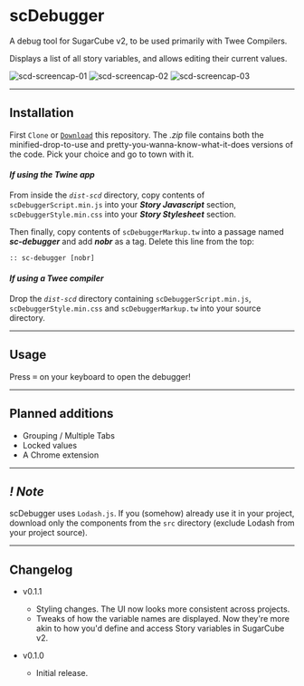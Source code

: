 
# scDebugger

A debug tool for SugarCube v2, to be used primarily with Twee Compilers.

Displays a list of all story variables, and allows editing their current values.

![scd-screencap-01](https://imgur.com/bDx7MEg)
![scd-screencap-02](https://imgur.com/XT7KNAa)
![scd-screencap-03](https://imgur.com/QBzuViU)

---

## Installation

First `Clone` or [`Download`](https://github.com/cyrusfirheir/sc-debugger/archive/master.zip) this repository. The *.zip* file contains both the minified-drop-to-use and pretty-you-wanna-know-what-it-does versions of the code. Pick your choice and go to town with it.

#### *If using the Twine app*

From inside the *`dist-scd`* directory, copy contents of `scDebuggerScript.min.js` into your ***Story Javascript*** section, `scDebuggerStyle.min.css` into your ***Story Stylesheet*** section.

Then finally, copy contents of `scDebuggerMarkup.tw` into a passage named ***sc-debugger*** and add ***nobr*** as a tag. Delete this line from the top:

```html
:: sc-debugger [nobr]
```

#### *If using a Twee compiler*

Drop the *`dist-scd`* directory containing `scDebuggerScript.min.js`, `scDebuggerStyle.min.css` and `scDebuggerMarkup.tw` into your source directory.

---

## Usage

Press <kbd>=</kbd> on your keyboard to open the debugger!

---

## Planned additions

- Grouping / Multiple Tabs
- Locked values
- A Chrome extension

---

## ***! Note***

scDebugger uses `Lodash.js`. If you (somehow) already use it in your project, download only the components from the `src` directory (exclude Lodash from your project source).

---

## Changelog

- v0.1.1
  - Styling changes. The UI now looks more consistent across projects.
  - Tweaks of how the variable names are displayed. Now they're more akin to how you'd define and access Story variables in SugarCube v2.

- v0.1.0
  - Initial release.
